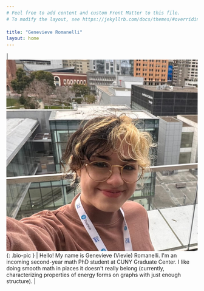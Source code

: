 ```yaml
---
# Feel free to add content and custom Front Matter to this file.
# To modify the layout, see https://jekyllrb.com/docs/themes/#overriding-theme-defaults

title: "Genevieve Romanelli"
layout: home
---
```

| ![me at JMM 2024!](assets/images/headshot_JMM.jpg){: .bio-pic } | Hello! My name is Genevieve (Vievie) Romanelli. I'm an incoming second-year math PhD student at CUNY Graduate Center. I like doing smooth math in places it doesn't really belong (currently, characterizing properties of energy forms on graphs with just enough structure). |